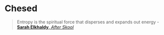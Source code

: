 # Chesed

>Entropy is the spiritual force that disperses and expands out energy - [**Sarah Elkhaldy**, *After Skool*](https://www.youtube.com/watch?v=s-2YBblXmPc&t=500s)